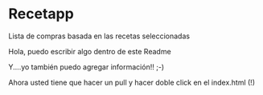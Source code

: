 # Recetapp
Lista de compras basada en las recetas seleccionadas

Hola, puedo escribir algo dentro de este Readme

Y....yo también puedo agregar información!! ;-)

Ahora usted tiene que hacer un pull y hacer doble click en el index.html (!)
